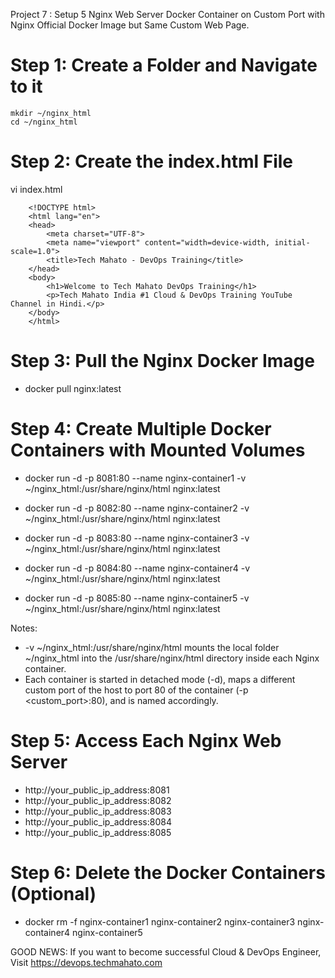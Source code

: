Project 7 : Setup 5 Nginx Web Server Docker Container on Custom Port with Nginx Official Docker Image but Same Custom Web Page.
# Step 1: Create a Folder and Navigate to it
    mkdir ~/nginx_html
    cd ~/nginx_html

# Step 2: Create the index.html File
 vi index.html

        <!DOCTYPE html>
        <html lang="en">
        <head>
            <meta charset="UTF-8">
            <meta name="viewport" content="width=device-width, initial-scale=1.0">
            <title>Tech Mahato - DevOps Training</title>
        </head>
        <body>
            <h1>Welcome to Tech Mahato DevOps Training</h1>
            <p>Tech Mahato India #1 Cloud & DevOps Training YouTube Channel in Hindi.</p>
        </body>
        </html>

# Step 3: Pull the Nginx Docker Image
- docker pull nginx:latest

# Step 4: Create Multiple Docker Containers with Mounted Volumes
- docker run -d -p 8081:80 --name nginx-container1 -v ~/nginx_html:/usr/share/nginx/html nginx:latest

- docker run -d -p 8082:80 --name nginx-container2 -v ~/nginx_html:/usr/share/nginx/html nginx:latest

- docker run -d -p 8083:80 --name nginx-container3 -v ~/nginx_html:/usr/share/nginx/html nginx:latest

- docker run -d -p 8084:80 --name nginx-container4 -v ~/nginx_html:/usr/share/nginx/html nginx:latest

- docker run -d -p 8085:80 --name nginx-container5 -v ~/nginx_html:/usr/share/nginx/html nginx:latest

Notes:
- -v ~/nginx_html:/usr/share/nginx/html mounts the local folder ~/nginx_html into the /usr/share/nginx/html directory inside each Nginx container.
- Each container is started in detached mode (-d), maps a different custom port of the host to port 80 of the container (-p <custom_port>:80), and is named accordingly.

# Step 5: Access Each Nginx Web Server
- http://your_public_ip_address:8081
- http://your_public_ip_address:8082
- http://your_public_ip_address:8083
- http://your_public_ip_address:8084
- http://your_public_ip_address:8085

# Step 6: Delete the Docker Containers (Optional)
- docker rm -f nginx-container1 nginx-container2 nginx-container3 nginx-container4 nginx-container5

GOOD NEWS: If you want to become successful Cloud & DevOps Engineer, Visit https://devops.techmahato.com
